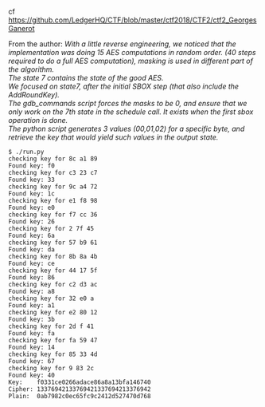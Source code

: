 cf https://github.com/LedgerHQ/CTF/blob/master/ctf2018/CTF2/ctf2_GeorgesGanerot

From the author:
*With a little reverse engineering, we noticed that the implementation was doing 15 AES computations in random order. (40 steps required to do a full AES computation), masking is used in different part of the algorithm.*  
*The state 7 contains the state of the good AES.*  
*We focused on state7, after the initial SBOX step (that also include the AddRoundKey).*  
*The gdb_commands script forces the masks to be 0, and ensure that we only work on the 7th state in the schedule call. It exists when the first sbox operation is done.*  
*The python script generates 3 values (00,01,02) for a specific byte, and retrieve the key that would yield such values in the output state.*

```
$ ./run.py
checking key for 8c a1 89
Found key: f0
checking key for c3 23 c7
Found key: 33
checking key for 9c a4 72
Found key: 1c
checking key for e1 f8 98
Found key: e0
checking key for f7 cc 36
Found key: 26
checking key for 2 7f 45
Found key: 6a
checking key for 57 b9 61
Found key: da
checking key for 8b 8a 4b
Found key: ce
checking key for 44 17 5f
Found key: 86
checking key for c2 d3 ac
Found key: a8
checking key for 32 e0 a
Found key: a1
checking key for e2 80 12
Found key: 3b
checking key for 2d f 41
Found key: fa
checking key for fa 59 47
Found key: 14
checking key for 85 33 4d
Found key: 67
checking key for 9 83 2c
Found key: 40
Key:    f0331ce0266adace86a8a13bfa146740
Cipher: 13376942133769421337694213376942
Plain:  0ab7982c0ec65fc9c2412d527470d768
```
